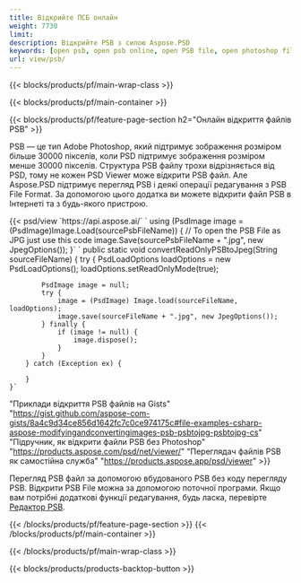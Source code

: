 ```yaml
---
title: Відкрийте ПСБ онлайн
weight: 7730
limit: 
description: Відкрийте PSB з силою Aspose.PSD
keywords: [open psb, open psb online, open PSB file, open photoshop file, preview psb]
url: view/psb/
---
```


{{< blocks/products/pf/main-wrap-class >}}

{{< blocks/products/pf/main-container >}}

{{< blocks/products/pf/feature-page-section h2="Онлайн відкриття файлів PSB" >}}
<p>PSB — це тип Adobe Photoshop, який підтримує зображення розміром більше 30000 пікселів, коли PSD підтримує зображення розміром менше 30000 пікселів. Структура PSB файлу трохи відрізняється від PSD, тому не кожен PSD Viewer може відкрити PSB файл. Але Aspose.PSD підтримує перегляд PSB і деякі операції редагування з PSB File Format. За допомогою цього додатка ви можете відкрити файл PSB в Інтернеті та з будь-якого пристрою.</p>
{{< psd/view `https://api.aspose.ai/` 
`    using (PsdImage image = (PsdImage)Image.Load(sourcePsbFileName))
    {
	    // To open the PSB File as JPG just use this code
        image.Save(sourcePsbFileName + ".jpg",  new JpegOptions());
    }`  `    public static void convertReadOnlyPSBtoJpeg(String sourceFileName) {
        try {
            PsdLoadOptions loadOptions = new PsdLoadOptions();
            loadOptions.setReadOnlyMode(true);
            
            PsdImage image = null;
            try {
                image = (PsdImage) Image.load(sourceFileName, loadOptions);
                image.save(sourceFileName + ".jpg", new JpegOptions());
            } finally {
                if (image != null) {
                    image.dispose();
                }
            }
        } catch (Exception ex) {

        }
    }` 
"Приклади відкриття PSB файлів на Gists" "https://gist.github.com/aspose-com-gists/8a4c9d34ce856d1642fc7c0ce974175c#file-examples-csharp-aspose-modifyingandconvertingimages-psb-psbtojpg-psbtojpg-cs" 
"Підручник, як відкрити файли PSB без Photoshop" "https://products.aspose.com/psd/net/viewer/" 
"Переглядач файлів PSB як самостійна служба" "https://products.aspose.app/psd/viewer" >}}
<p>Перегляд PSB файл за допомогою вбудованого PSB без коду перегляду PSB. Відкрити PSB File можна за допомогою поточної програми. Якщо вам потрібні додаткові функції редагування, будь ласка, перевірте <a href="https://products.aspose.app/psd/template-editor">Редактор PSB</a>.</p>
{{< /blocks/products/pf/feature-page-section >}}
{{< /blocks/products/pf/main-container >}}


{{< /blocks/products/pf/main-wrap-class >}}

{{< blocks/products/products-backtop-button >}}

